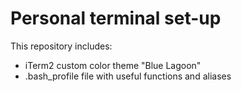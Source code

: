 # Personal terminal set-up

This repository includes:
* iTerm2 custom color theme "Blue Lagoon"
* .bash_profile file with useful functions and aliases



